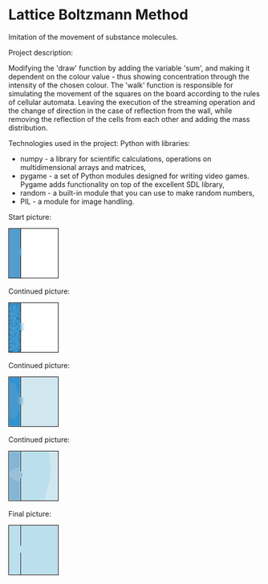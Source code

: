 # Lattice Boltzmann Method

Imitation of the movement of substance molecules.

Project description:

Modifying the 'draw' function by adding the variable 'sum', and making it dependent on the colour value - thus showing concentration through the intensity of the chosen colour.
The 'walk' function is responsible for simulating the movement of the squares on the board according to the rules of cellular automata. Leaving the execution of the streaming operation 
and the change of direction in the case of reflection from the wall, while removing the reflection of the cells from each other and adding the mass distribution.

Technologies used in the project: Python with libraries:
- numpy - a library for scientific calculations, operations on multidimensional arrays and matrices,
- pygame - a set of Python modules designed for writing video games. Pygame adds functionality on top of the excellent SDL library,
- random - a built-in module that you can use to make random numbers,
- PIL - a module for image handling.
  
Start picture:

![1](https://github.com/weronikaabednarz/Lattice-Boltzmann-Method/blob/main/images/frame0.bmp)

Continued picture:

![2](https://github.com/weronikaabednarz/Lattice-Boltzmann-Method/blob/main/images/frame6.bmp)

Continued picture:

![3](https://github.com/weronikaabednarz/Lattice-Boltzmann-Method/blob/main/images/frame178.bmp)

Continued picture:

![4](https://github.com/weronikaabednarz/Lattice-Boltzmann-Method/blob/main/images/frame18669.bmp)

Final picture:

![5](https://github.com/weronikaabednarz/Lattice-Boltzmann-Method/blob/main/images/frame45555.bmp)

